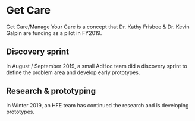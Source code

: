 # Get Care

Get Care/Manage Your Care is a concept that Dr. Kathy Frisbee & Dr. Kevin Galpin are funding as a pilot in FY2019. 

## Discovery sprint 
In August / September 2019, a small AdHoc team did a discovery sprint to define the problem area and develop early prototypes. 

## Research & prototyping
In Winter 2019, an HFE team has continued the research and is developing prototypes. 


